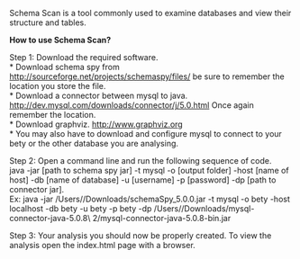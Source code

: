 Schema Scan is a tool commonly used to examine databases and view their structure and tables. 

<strong>How to use Schema Scan?</strong><br>
<p>
Step 1: Download the required software. <br>
* Download schema spy from <a href="http://sourceforge.net/projects/schemaspy/files/">http://sourceforge.net/projects/schemaspy/files/</a> be sure to remember the location you store the file. <br>
* Download a connector between mysql to java. <a href="http://dev.mysql.com/downloads/connector/j/5.0.html"> http://dev.mysql.com/downloads/connector/j/5.0.html</a> Once again remember the location.<br>
* Download graphviz. <a href="http://www.graphviz.org"> http://www.graphviz.org </a><br>
* You may also have to download and configure mysql to connect to your bety or the other database you are analysing.</p>
<p>Step 2: Open a command line and run the following sequence of code.<br>
java -jar [path to schema spy jar] -t mysql -o [output folder] -host [name of host] -db [name of database] -u [username] -p [password] -dp [path to connector jar].<br>
Ex: 
java -jar /Users//Downloads/schemaSpy_5.0.0.jar  -t mysql -o bety -host localhost -db bety -u bety -p bety -dp /Users//Downloads/mysql-connector-java-5.0.8\ 2/mysql-connector-java-5.0.8-bin.jar <br></p>
Step 3: Your analysis you should now be properly created. To view the analysis open the index.html page with a browser. 

